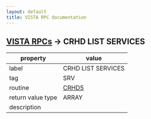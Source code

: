 ```yaml
---
layout: default
title: VISTA RPC documentation
---
```




## [VISTA RPCs](TableOfContent.md) &#8594; CRHD LIST SERVICES 

 property | value 
--- | --- 
 label | CRHD LIST SERVICES
 tag | SRV
 routine | [CRHD5](http://code.osehra.org/dox/Routine_CRHD5_source.html)
 return value type | ARRAY
 description | 
